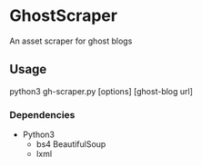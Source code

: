 # GhostScraper
An asset scraper for ghost blogs

## Usage

python3 gh-scraper.py [options] [ghost-blog url]

### Dependencies

- Python3
    - bs4 BeautifulSoup
    - lxml
